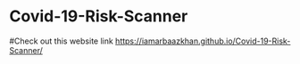 # Covid-19-Risk-Scanner

#Check out this website link https://iamarbaazkhan.github.io/Covid-19-Risk-Scanner/
